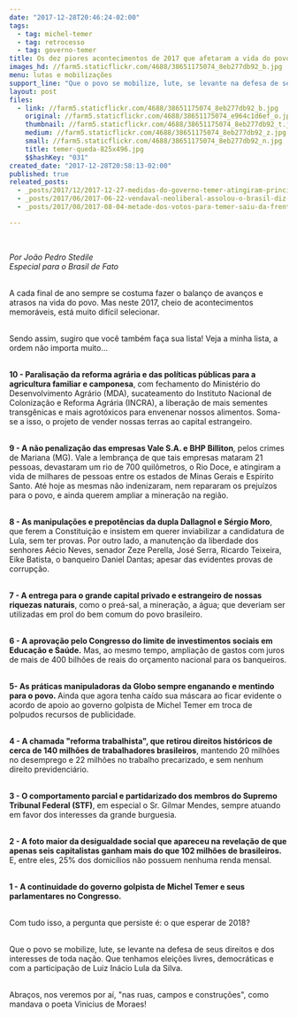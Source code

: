 ```yaml
---
date: "2017-12-28T20:46:24-02:00"
tags:
  - tag: michel-temer
  - tag: retrocesso
  - tag: governo-temer
title: Os dez piores acontecimentos de 2017 que afetaram a vida do povo brasileiro
images_hd: //farm5.staticflickr.com/4688/38651175074_8eb277db92_b.jpg
menu: lutas e mobilizações
support_line: "Que o povo se mobilize, lute, se levante na defesa de seus direitos e dos interesses de toda nação"
layout: post
files:
  - link: //farm5.staticflickr.com/4688/38651175074_8eb277db92_b.jpg
    original: //farm5.staticflickr.com/4688/38651175074_e964c1d6ef_o.jpg
    thumbnail: //farm5.staticflickr.com/4688/38651175074_8eb277db92_t.jpg
    medium: //farm5.staticflickr.com/4688/38651175074_8eb277db92_z.jpg
    small: //farm5.staticflickr.com/4688/38651175074_8eb277db92_n.jpg
    title: temer-queda-825x496.jpg
    $$hashKey: "031"
created_date: "2017-12-28T20:58:13-02:00"
published: true
releated_posts:
  - _posts/2017/12/2017-12-27-medidas-do-governo-temer-atingiram-principalmente-os-mais-pobres.md
  - _posts/2017/06/2017-06-22-vendaval-neoliberal-assolou-o-brasil-diz-ex-ministro-celso-amorim.md
  - _posts/2017/08/2017-08-04-metade-dos-votos-para-temer-saiu-da-frente-parlamentar-da-agropecuaria.md

---
```

<p>&nbsp;</p>

<p><em>Por Jo&atilde;o Pedro Stedile<br />
Especial para o&nbsp;Brasil de Fato</em></p>

<p><br />
A cada final de ano sempre se costuma fazer o balan&ccedil;o de avan&ccedil;os e atrasos na vida do povo. Mas neste 2017, cheio de acontecimentos memor&aacute;veis, est&aacute; muito dif&iacute;cil selecionar. &nbsp;</p>

<p><br />
Sendo assim, sugiro que voc&ecirc; tamb&eacute;m fa&ccedil;a sua lista! Veja a minha lista, a ordem n&atilde;o importa muito&hellip;</p>

<p><br />
<strong>10 -&nbsp;Paralisa&ccedil;&atilde;o da reforma agr&aacute;ria e das pol&iacute;ticas p&uacute;blicas para a agricultura familiar e camponesa</strong>, com fechamento do Minist&eacute;rio do Desenvolvimento Agr&aacute;rio (MDA), sucateamento do Instituto Nacional de Coloniza&ccedil;&atilde;o e Reforma Agr&aacute;ria (INCRA), a libera&ccedil;&atilde;o de mais sementes transg&ecirc;nicas e mais agrot&oacute;xicos para envenenar nossos alimentos. Soma-se a isso, o projeto de vender nossas terras ao capital estrangeiro.</p>

<p><br />
<strong>9 -&nbsp;A n&atilde;o penaliza&ccedil;&atilde;o das empresas Vale S.A. e BHP Billiton</strong>, pelos crimes de Mariana (MG).&nbsp;Vale a lembran&ccedil;a de que tais empresas mataram 21 pessoas, devastaram um rio de 700 quil&ocirc;metros, o Rio Doce, e atingiram a vida de milhares de pessoas entre os estados de Minas Gerais e Esp&iacute;rito Santo. At&eacute; hoje as mesmas n&atilde;o indenizaram, nem repararam os preju&iacute;zos para o povo, e ainda querem ampliar a minera&ccedil;&atilde;o na regi&atilde;o.</p>

<p><br />
<strong>8 -&nbsp;As manipula&ccedil;&otilde;es e prepot&ecirc;ncias da dupla Dallagnol e S&eacute;rgio Moro</strong>, que ferem a Constitui&ccedil;&atilde;o e insistem em querer inviabilizar a candidatura de Lula, sem ter provas. Por outro lado, a manuten&ccedil;&atilde;o da liberdade dos senhores A&eacute;cio Neves, senador Zeze Perella, Jos&eacute; Serra, Ricardo Teixeira, Eike Batista, o banqueiro Daniel Dantas; apesar das evidentes provas de corrup&ccedil;&atilde;o.</p>

<p><br />
<strong>7 -&nbsp;A entrega para o grande capital privado e estrangeiro de nossas riquezas naturais</strong>, como o pre&aacute;-sal, a minera&ccedil;&atilde;o, a &aacute;gua; que deveriam ser utilizadas em prol do bem comum do povo brasileiro.</p>

<p><br />
<strong>6 -&nbsp;A aprova&ccedil;&atilde;o pelo Congresso do limite de investimentos sociais em Educa&ccedil;&atilde;o e Sa&uacute;de.</strong>&nbsp;Mas, ao mesmo tempo, amplia&ccedil;&atilde;o de gastos com juros de mais de 400 bilh&otilde;es de reais do or&ccedil;amento nacional para os banqueiros.</p>

<p><br />
<strong>5-&nbsp;As pr&aacute;ticas manipuladoras da Globo sempre enganando e mentindo para o povo.&nbsp;</strong>Ainda que agora tenha ca&iacute;do sua m&aacute;scara ao ficar evidente o acordo de apoio ao governo golpista de Michel Temer em troca de polpudos recursos de publicidade.</p>

<p><br />
<strong>4 -&nbsp;A chamada &quot;reforma trabalhista&quot;, que retirou direitos hist&oacute;ricos de cerca de 140 milh&otilde;es de trabalhadores brasileiros</strong>, mantendo 20 milh&otilde;es no desemprego e 22 milh&otilde;es no trabalho precarizado, e sem nenhum direito previdenci&aacute;rio.</p>

<p><br />
<strong>3 -&nbsp;O comportamento parcial e partidarizado dos membros do Supremo Tribunal Federal (STF)</strong>, em especial o Sr. Gilmar Mendes, sempre atuando em favor dos interesses da grande burguesia.</p>

<p><br />
<strong>2 -&nbsp;A foto maior da desigualdade social&nbsp;que apareceu na revela&ccedil;&atilde;o de que apenas seis capitalistas ganham mais do que 102 milh&otilde;es de brasileiros.</strong> E, entre eles, 25% dos domic&iacute;lios n&atilde;o possuem nenhuma renda mensal.</p>

<p><br />
<strong>1 -&nbsp;A continuidade do governo golpista de Michel Temer e seus parlamentares no Congresso.</strong></p>

<p><br />
Com tudo isso, a pergunta que persiste &eacute;:&nbsp;o que esperar de 2018?</p>

<p><br />
Que o povo se mobilize, lute, se levante na defesa de seus direitos e dos interesses de toda na&ccedil;&atilde;o. Que tenhamos elei&ccedil;&otilde;es livres, democr&aacute;ticas e com a participa&ccedil;&atilde;o de Luiz In&aacute;cio Lula da Silva.</p>

<p><br />
Abra&ccedil;os, nos veremos por a&iacute;, &quot;nas ruas, campos e constru&ccedil;&otilde;es&quot;, como mandava o poeta Vinicius de Moraes!</p>
